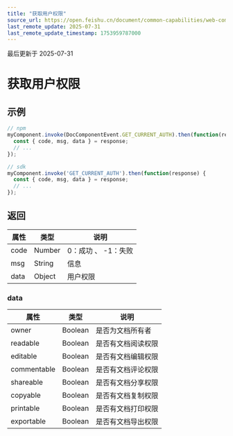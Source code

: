 ```yaml
---
title: "获取用户权限"
source_url: https://open.feishu.cn/document/common-capabilities/web-components/uYDO3YjL2gzN24iN3cjN/invoke-api/get-user-permission
last_remote_update: 2025-07-31
last_remote_update_timestamp: 1753959787000
---
```

最后更新于 2025-07-31

# 获取用户权限
## 示例
```js
// npm
myComponent.invoke(DocComponentEvent.GET_CURRENT_AUTH).then(function(response) {
  const { code, msg, data } = response;
  // ...
});

// sdk
myComponent.invoke('GET_CURRENT_AUTH').then(function(response) {
  const { code, msg, data } = response;
  // ...
});
```

## 返回
|属性|	类型|	说明|
| ---|----- | ------- | 
|code|	Number |	0：成功 、 -1：失败 |
|msg|	String |	信息 |
|data|Object|用户权限|

### data
|属性|	类型|	说明|
| ---|----- | ------ | 
|owner|	Boolean|	是否为文档所有者
|readable|	Boolean|	是否有文档阅读权限
|editable|	Boolean|	是否有文档编辑权限
|commentable|	Boolean|	是否有文档评论权限
|shareable|	Boolean|	是否有文档分享权限
|copyable|	Boolean|	是否有文档复制权限
|printable|	Boolean|	是否有文档打印权限
|exportable|	Boolean|	是否有文档导出权限
